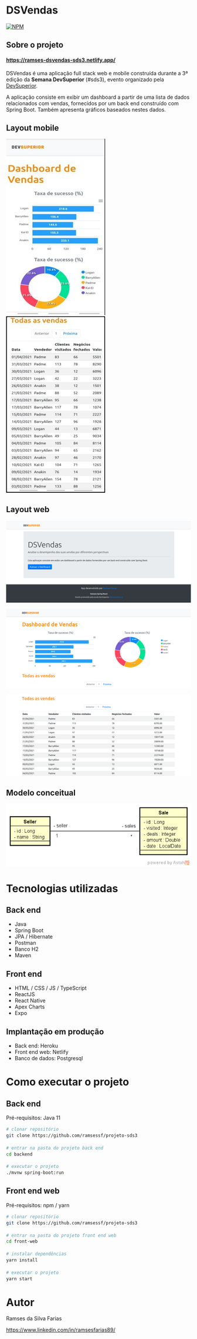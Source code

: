 # DSVendas
[![NPM](https://img.shields.io/npm/l/react)](https://github.com/ramsessf/projeto-sds3/blob/master/LICENSE) 

## Sobre o projeto

#### https://ramses-dsvendas-sds3.netlify.app/

DSVendas é uma aplicação full stack web e mobile construída durante a 3ª edição da **Semana DevSuperior** (#sds3), evento organizado pela [DevSuperior](https://devsuperior.com "Site da DevSuperior").

A aplicação consiste em exibir um dashboard a partir de uma lista de dados relacionados com vendas, fornecidos por um back end construído com Spring Boot. Também apresenta gráficos baseados nestes dados.

## Layout mobile
![Mobile 1](https://github.com/ramsessf/projeto-sds3/blob/master/mobile.jpeg) ![Mobile 2](https://github.com/ramsessf/projeto-sds3/blob/master/mobile2.jpeg)

## Layout web
![Web 1](https://github.com/ramsessf/projeto-sds3/blob/master/web2.png)

![Web 2](https://github.com/ramsessf/projeto-sds3/blob/master/web.png)

![Web 3](https://github.com/ramsessf/projeto-sds3/blob/master/web3.png)

## Modelo conceitual
![Modelo Conceitual](https://github.com/ramsessf/projeto-sds3/blob/master/modelo-conceitual.png)

# Tecnologias utilizadas
## Back end
- Java
- Spring Boot
- JPA / Hibernate
- Postman
- Banco H2
- Maven
## Front end
- HTML / CSS / JS / TypeScript
- ReactJS
- React Native
- Apex Charts
- Expo
## Implantação em produção
- Back end: Heroku
- Front end web: Netlify
- Banco de dados: Postgresql


# Como executar o projeto

## Back end
Pré-requisitos: Java 11

```bash
# clonar repositório
git clone https://github.com/ramsessf/projeto-sds3

# entrar na pasta do projeto back end
cd backend

# executar o projeto
./mvnw spring-boot:run
```

## Front end web
Pré-requisitos: npm / yarn

```bash
# clonar repositório
git clone https://github.com/ramsessf/projeto-sds3

# entrar na pasta do projeto front end web
cd front-web

# instalar dependências
yarn install

# executar o projeto
yarn start
```

# Autor

Ramses da Silva Farias

https://www.linkedin.com/in/ramsesfarias89/

